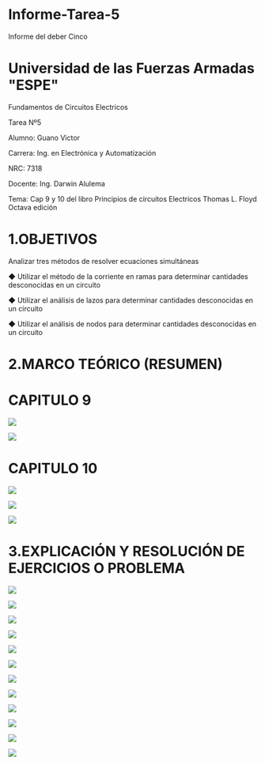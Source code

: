 # Informe-Tarea-5

Informe del deber Cinco

# Universidad de las Fuerzas Armadas "ESPE"

Fundamentos de Circuitos Electricos

Tarea Nº5

Alumno: Guano Victor

Carrera: Ing. en Electrónica y Automatización

NRC: 7318

Docente: Ing. Darwin Alulema

Tema: Cap 9 y 10 del libro Principios de circuitos Electricos Thomas L. Floyd Octava edición 

# 1.OBJETIVOS

Analizar tres métodos de resolver ecuaciones
simultáneas

◆ Utilizar el método de la corriente en ramas para
determinar cantidades desconocidas en un circuito

◆ Utilizar el análisis de lazos para determinar
cantidades desconocidas en un circuito

◆ Utilizar el análisis de nodos para determinar
cantidades desconocidas en un circuito

# 2.MARCO TEÓRICO (RESUMEN)

# CAPITULO 9

![](https://github.com/arielguano/Tarea_5/blob/main/Mapa%209_10-1.png)

![](https://github.com/arielguano/Tarea_5/blob/main/Mapa%209_10-2.png)

# CAPITULO 10

![](https://github.com/arielguano/Tarea_5/blob/main/Mapa%209_10-3.png)

![](https://github.com/arielguano/Tarea_5/blob/main/Mapa%209_10-4.png)

![](https://github.com/arielguano/Tarea_5/blob/main/Mapa%209_10-5.png)

# 3.EXPLICACIÓN Y RESOLUCIÓN DE EJERCICIOS O PROBLEMA

![](https://github.com/arielguano/Tarea_5/blob/main/DEBER%205-01.png)

![](https://github.com/arielguano/Tarea_5/blob/main/DEBER%205-02.png)

![](https://github.com/arielguano/Tarea_5/blob/main/DEBER%205-03.png)

![](https://github.com/arielguano/Tarea_5/blob/main/DEBER%205-04.png)

![](https://github.com/arielguano/Tarea_5/blob/main/DEBER%205-05.png)

![](https://github.com/arielguano/Tarea_5/blob/main/DEBER%205-06.png)

![](https://github.com/arielguano/Tarea_5/blob/main/DEBER%205-07.png)

![](https://github.com/arielguano/Tarea_5/blob/main/DEBER%205-08.png)

![](https://github.com/arielguano/Tarea_5/blob/main/DEBER%205-09.png)

![](https://github.com/arielguano/Tarea_5/blob/main/DEBER%205-10.png)

![](https://github.com/arielguano/Tarea_5/blob/main/DEBER%205-11.png)

![](https://github.com/arielguano/Tarea_5/blob/main/DEBER%205-12.png)
